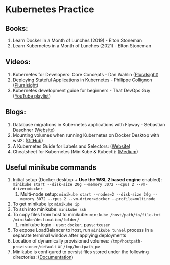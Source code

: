 # Kubernetes Practice

## Books:
1. Learn Docker in a Month of Lunches (2019) - Elton Stoneman
2. Learn Kubernetes in a Month of Lunches (2021) - Elton Stoneman

## Videos:
1. Kubernetes for Developers: Core Concepts - Dan Wahlin ([Pluralsight](https://app.pluralsight.com/library/courses/kubernetes-developers-core-concepts/table-of-contents))
2. Deploying Stateful Applications in Kubernetes - Philippe Collignon ([Pluralsight](https://app.pluralsight.com/library/courses/kubernetes-deploying-stateful-applications/table-of-contents))
3. Kubernetes development guide for beginners - That DevOps Guy ([YouTube playlist](https://www.youtube.com/playlist?list=PLHq1uqvAteVvUEdqaBeMK2awVThNujwMd))

## Blogs:
1. Database migrations in Kubernetes applications with Flyway - Sebastian Daschner ([Website](https://blog.sebastian-daschner.com/entries/flyway-migrate-databases-managed-k8s))
2. Mounting volumes when running Kubernetes on Docker Desktop with wsl2: ([GitHub](https://github.com/docker/for-win/issues/7023#issuecomment-640142404))
3. A Kubernetes Guide for Labels and Selectors: ([Website](https://www.datree.io/resources/a-kubernetes-guide-for-labels-and-selectors#anchor3))
4. Cheatsheet for Kubernetes (MiniKube & Kubectl): ([Medium](https://medium.com/geekculture/cheatsheet-for-kubernetes-minikube-kubectl-5500ffd2f0d5))

## Useful minikube commands
1. Initial setup (Docker desktop + **Use the WSL 2 based engine** enabled): `minikube start --disk-size 20g --memory 3072 --cpus 2 --vm-driver=docker` 
   1. Multi-node setup: `minikube start --nodes=2 --disk-size 20g --memory 3072 --cpus 2 --vm-driver=docker --profile=multinode`
2. To get minikube ip: `minikube ip`
3. To ssh into minikube: `minikube ssh`
4. To copy files from host to minikube: `minikube /host/path/to/file.txt /minikube/destination/folder/`
   1. minikube login - user: `docker`, pass: `tcuser`
5. To expose LoadBalancer to host, run `minikube tunnel` process in a separate terminal window after applying deployments
6. Location of dynamically provisioned volumes: `/tmp/hostpath-provisioner/default` or `/tmp/hostpath_pv`
7. Minikube is configured to persist files stored under the following directories: ([Documentation](https://minikube.sigs.k8s.io/docs/handbook/persistent_volumes/#a-note-on-mounts-persistence-and-minikube-hosts))